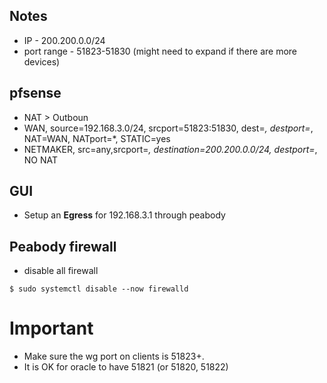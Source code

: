 ## Notes

- IP - 200.200.0.0/24
- port range - 51823-51830 (might need to expand if there are more devices)

## pfsense

- NAT > Outboun
- WAN, source=192.168.3.0/24, srcport=51823:51830, dest=_, destport=_, NAT=WAN, NATport=\*, STATIC=yes
- NETMAKER, src=any,srcport=_, destination=200.200.0.0/24, destport=_, NO NAT

## GUI

- Setup an **Egress** for 192.168.3.1 through peabody

## Peabody firewall

- disable all firewall

```
$ sudo systemctl disable --now firewalld
```

# Important

- Make sure the wg port on clients is 51823+.
- It is OK for oracle to have 51821 (or 51820, 51822)

##

